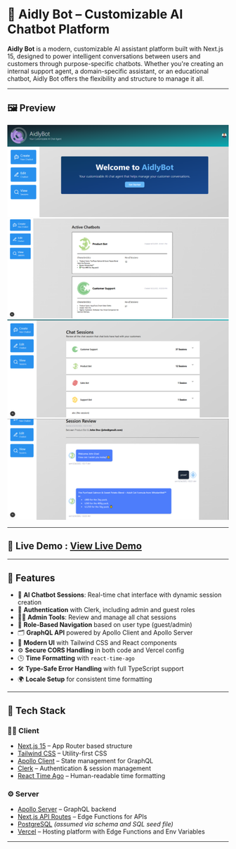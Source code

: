 # 🤖 Aidly Bot – Customizable AI Chatbot Platform

**Aidly Bot** is a modern, customizable AI assistant platform built with Next.js 15, designed to power intelligent conversations between users and customers through purpose-specific chatbots. Whether you're creating an internal support agent, a domain-specific assistant, or an educational chatbot, Aidly Bot offers the flexibility and structure to manage it all.


---

## 🖼️ Preview

![Aidly Bot Preview](./public/preview-1.png)  
![Aidly Bot Preview](./public/preview-2.png)  
![Aidly Bot Preview](./public/preview-3.png)  
![Aidly Bot Preview](./public/preview-4.png)  

---

## 🔗 Live Demo : [View Live Demo](https://aidlybot.vercel.app)

---

## 🚀 Features

- 🧠 **AI Chatbot Sessions**: Real-time chat interface with dynamic session creation  
- 🔐 **Authentication** with Clerk, including admin and guest roles  
- 🧑‍💼 **Admin Tools**: Review and manage all chat sessions  
- 🧭 **Role-Based Navigation** based on user type (guest/admin)  
- 🗂️ **GraphQL API** powered by Apollo Client and Apollo Server  
- 🎨 **Modern UI** with Tailwind CSS and React components  
- ⚙️ **Secure CORS Handling** in both code and Vercel config  
- 🕒 **Time Formatting** with `react-time-ago`  
- 🛠️ **Type-Safe Error Handling** with full TypeScript support  
- 🌍 **Locale Setup** for consistent time formatting

---

## 🧩 Tech Stack

### 🧑‍💻 Client

- [Next.js 15](https://nextjs.org/) – App Router based structure  
- [Tailwind CSS](https://tailwindcss.com/) – Utility-first CSS  
- [Apollo Client](https://www.apollographql.com/docs/react/) – State management for GraphQL  
- [Clerk](https://clerk.dev/) – Authentication & session management  
- [React Time Ago](https://github.com/catamphetamine/react-time-ago) – Human-readable time formatting  

### ⚙️ Server

- [Apollo Server](https://www.apollographql.com/docs/apollo-server/) – GraphQL backend  
- [Next.js API Routes](https://nextjs.org/docs/app/building-your-application/routing/router-handlers) – Edge Functions for APIs  
- [PostgreSQL](https://www.postgresql.org/) *(assumed via schema and SQL seed file)*  
- [Vercel](https://vercel.com) – Hosting platform with Edge Functions and Env Variables  

---
